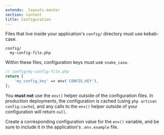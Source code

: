 ```yaml
---
extends: _layouts.master
section: content
title: Configuration
---
```


Files that live inside your application's `config/` directory must use kebab-case.

```
config/
  my-config-file.php
```

Within these files, configuration keys must use `snake_case`.

```php
// config/my-config-file.php
return [
    'my_config_key' => env('CONFIG_KEY'),
];
```

You **must not** use the `env()` helper outside of the configuration files. In production deployments, the configuration is cached (using `php artisan config:cache`), and any calls to the `env()` helper outside of your configuration will return `null`.

Create a corresponding configuration value for the `env()` variable, and be sure to include it in the application's `.env.example` file.
